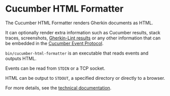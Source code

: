 # Cucumber HTML Formatter

The Cucumber HTML Formatter renders Gherkin documents as HTML.

It can optionally render extra information such as Cucumber results, stack traces,
screenshots, [Gherkin-Lint results](../../gherkin-lint/README.md) or any other
information that can be embedded in the [Cucumber Event Protocol](../event-protocol/README.md).

`bin/cucumber-html-formatter` is an executable that reads events and outputs HTML.

Events can be read from  `STDIN` or a TCP socket.

HTML can be output to `STDOUT`, a specified directory or directly to a browser.

For more details, see the [technical documentation](https://github.com/cucumber/html-formatter-nodejs).
